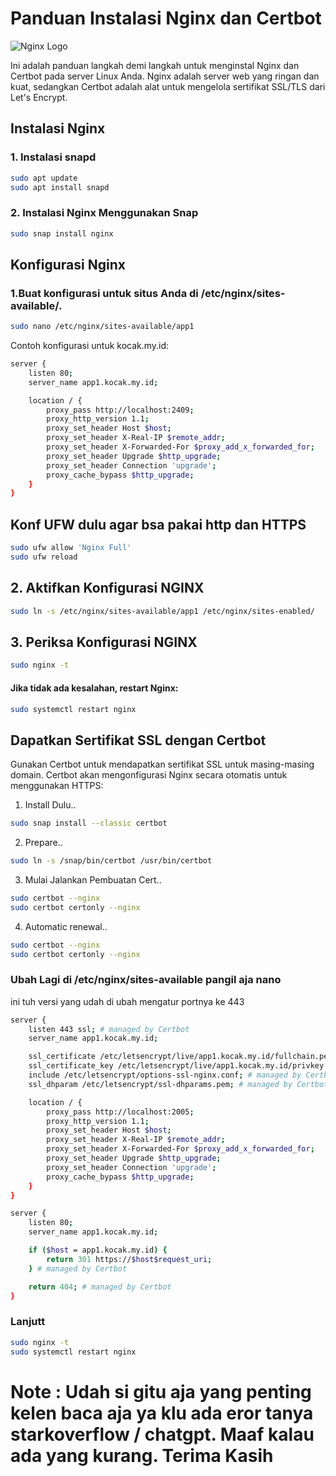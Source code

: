 # Panduan Instalasi Nginx dan Certbot

![Nginx Logo](https://nginx.org/nginx.png)

Ini adalah panduan langkah demi langkah untuk menginstal Nginx dan Certbot pada server Linux Anda. Nginx adalah server web yang ringan dan kuat, sedangkan Certbot adalah alat untuk mengelola sertifikat SSL/TLS dari Let's Encrypt.

## Instalasi Nginx

### 1. Instalasi snapd

```bash
sudo apt update
sudo apt install snapd
```

### 2. Instalasi Nginx Menggunakan Snap

```bash
sudo snap install nginx
```
## Konfigurasi Nginx
### 1.Buat konfigurasi untuk situs Anda di /etc/nginx/sites-available/.
```bash
sudo nano /etc/nginx/sites-available/app1
```
Contoh konfigurasi untuk kocak.my.id:

```bash
server {
    listen 80;
    server_name app1.kocak.my.id;

    location / {
        proxy_pass http://localhost:2409;
        proxy_http_version 1.1;
        proxy_set_header Host $host;
        proxy_set_header X-Real-IP $remote_addr;
        proxy_set_header X-Forwarded-For $proxy_add_x_forwarded_for;
        proxy_set_header Upgrade $http_upgrade;
        proxy_set_header Connection 'upgrade';
        proxy_cache_bypass $http_upgrade;
    }
}
```
## Konf UFW dulu agar bsa pakai http dan HTTPS
```bash
sudo ufw allow 'Nginx Full'
sudo ufw reload
```
## 2. Aktifkan Konfigurasi NGINX
```bash
sudo ln -s /etc/nginx/sites-available/app1 /etc/nginx/sites-enabled/
```
## 3. Periksa Konfigurasi NGINX
```bash
sudo nginx -t
```
#### Jika tidak ada kesalahan, restart Nginx:
```bash
sudo systemctl restart nginx
```
## Dapatkan Sertifikat SSL dengan Certbot
Gunakan Certbot untuk mendapatkan sertifikat SSL untuk masing-masing domain. Certbot akan mengonfigurasi Nginx secara otomatis untuk menggunakan HTTPS:
1. Install Dulu..
```bash
sudo snap install --classic certbot
```
2. Prepare..
```bash
sudo ln -s /snap/bin/certbot /usr/bin/certbot
```
3. Mulai Jalankan Pembuatan Cert..
```bash
sudo certbot --nginx
sudo certbot certonly --nginx
```
4. Automatic renewal..
```bash
sudo certbot --nginx
sudo certbot certonly --nginx
```
### Ubah Lagi di /etc/nginx/sites-available pangil aja nano
ini tuh versi yang udah di ubah mengatur portnya ke 443
```bash
server {
    listen 443 ssl; # managed by Certbot
    server_name app1.kocak.my.id;

    ssl_certificate /etc/letsencrypt/live/app1.kocak.my.id/fullchain.pem; # managed by Certbot
    ssl_certificate_key /etc/letsencrypt/live/app1.kocak.my.id/privkey.pem; # managed by Certbot
    include /etc/letsencrypt/options-ssl-nginx.conf; # managed by Certbot
    ssl_dhparam /etc/letsencrypt/ssl-dhparams.pem; # managed by Certbot

    location / {
        proxy_pass http://localhost:2005;
        proxy_http_version 1.1;
        proxy_set_header Host $host;
        proxy_set_header X-Real-IP $remote_addr;
        proxy_set_header X-Forwarded-For $proxy_add_x_forwarded_for;
        proxy_set_header Upgrade $http_upgrade;
        proxy_set_header Connection 'upgrade';
        proxy_cache_bypass $http_upgrade;
    }
}

server {
    listen 80;
    server_name app1.kocak.my.id;

    if ($host = app1.kocak.my.id) {
        return 301 https://$host$request_uri;
    } # managed by Certbot

    return 404; # managed by Certbot
}

```
### Lanjutt

```bash
sudo nginx -t
sudo systemctl restart nginx

```

# Note : Udah si gitu aja yang penting kelen baca aja ya klu ada eror tanya starkoverflow / chatgpt. Maaf kalau ada yang kurang. Terima Kasih
